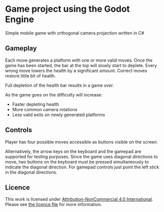 # Game project using the Godot Engine
Simple mobile game with orthogonal camera projection written in C#

## Gameplay
Each move generates a platform with one or more valid moves.
Once the game has been started, the bar at the top will slowly start to deplete.
Every wrong move lowers the health by a significant amount. Correct moves restore little bit of health.

Full depletion of the health bar results in a game over.

As the game goes on the difficulty will increase:
* Faster depleting health
* More common camera rotations
* Less valid exits on newly generated platforms

## Controls
Player has four possible moves accessible as buttons visible on the screen.

Alternatively, the arrow keys on the keyboard and the gamepad are supported for testing purposes.
Since the game uses diagonal directions to move, two buttons on the keyboard must be pressed simultaneously to indicate the diagonal direction.
For gamepad controls just point the left stick in the diagonal directions.

## Licence
This work is licensed under [Attribution-NonCommercial 4.0 International](https://creativecommons.org/licenses/by-nc/4.0/legalcode). Please see [the licence file](LICENCE.md) for more information.

